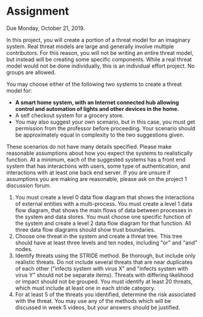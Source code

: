 
# Assignment

Due Monday, October 21, 2019.

In this project, you will create a portion of a threat model for an imaginary system. Real threat
models are large and generally involve multiple contributors. For this reason, you will not be
writing an entire threat model, but instead will be creating some specific components. While a real
threat model would not be done individually, this is an individual effort project. No groups are
allowed.

You may choose either of the following two systems to create a threat model for:

- **A smart home system, with an Internet connected hub allowing control and automation of lights
  and other devices in the home.**
- A self checkout system for a grocery store.
- You may also suggest your own scenario, but in this case, you must get permission from the
  professor before proceeding. Your scenario should be approximately equal in complexity to the two
  suggestions given.

These scenarios do not have many details specified. Please make reasonable assumptions about how you
expect the systems to realistically function. At a minimum, each of the suggested systems has a
front end system that has interactions with users, some type of authentication, and interactions
with at least one back end server. If you are unsure if assumptions you are making are reasonable,
please ask on the project 1 discussion forum.

1. You must create a level 0 data flow diagram that shows the interactions of external entities with
   a multi-process. You must create a level 1 data flow diagram, that shows the main flows of data
   between processes in the system and data stores. You must choose one specific function of the
   system and create a level 2 data flow diagram for that function. All three data flow diagrams
   should show trust boundaries.
2. Choose one threat in the system and create a threat tree. This tree should have at least three
   levels and ten nodes, including "or" and "and" nodes.
3. Identify threats using the STRIDE method. Be thorough, but include only realistic threats. Do not
   include several threats that are near duplicates of each other ("infects system with virus X" and
   "infects system with virus Y" should not be separate items). Threats with differing likelihood or
   impact should not be grouped. You must identify at least 20 threats, which must include at least
   one in each stride category.
4. For at least 5 of the threats you identified, determine the risk associated with the threat. You
   may use any of the methods which will be discussed in week 5 videos, but your answers should be
   justified.
